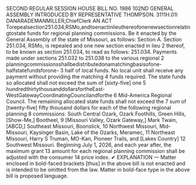 SECOND REGULAR SESSION
HOUSE BILL NO. 1986
102ND GENERAL ASSEMBLY
INTRODUCED BY REPRESENTATIVE THOMPSON.
3111H.01I DANARADEMANMILLER,ChiefClerk
AN ACT
Torepealsection251.034,RSMo,andtoenactinlieuthereofonenewsectionrelatingtostate
funds for regional planning commissions.
Be it enacted by the General Assembly of the state of Missouri, as follows:
Section A. Section 251.034, RSMo, is repealed and one new section enacted in lieu
2 thereof, to be known as section 251.034, to read as follows:
251.034. Payments made under sections 251.032 to 251.038 to the various regional
2 planningcommissionsshallbedistributedonamatchingbasisofone-halfstatefundsforone-
3 half of local funds. No local unit shall receive any payment without providing the matching
4 funds required. The state funds so allocated shall not exceed the sum of [sixty-five] one
5 hundredthirtythousanddollarsfortheEast-WestGatewayCoordinatingCouncilandforthe
6 Mid-America Regional Council. The remaining allocated state funds shall not exceed the
7 sum of [twenty-five] fifty thousand dollars for each of the following regional planning
8 commissions: South Central Ozark, Ozark Foothills, Green Hills, [Show-Me,] Bootheel,
9 [Missouri Valley, Ozark Gateway,] Mark Twain, [ABCD,] Southeast Missouri, Boonslick,
10 Northwest Missouri, Mid-Missouri, Kaysinger Basin, Lake of the Ozarks, Meramec,
11 Northeast Missouri, Harry S Truman, MO-Kan, Pioneer Trails, and [Lakes Country]
12 Southwest Missouri. Beginning July 1, 2026, and each year after, the maximum grant
13 amount for each regional planning commission shall be adjusted with the consumer
14 price index.
✔
EXPLANATION — Matter enclosed in bold-faced brackets [thus] in the above bill is not enacted and is
intended to be omitted from the law. Matter in bold-face type in the above bill is proposed language.